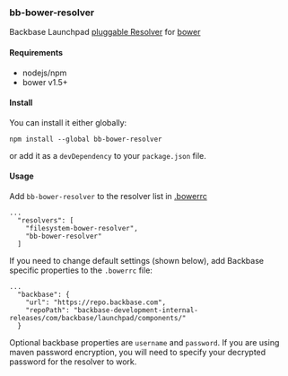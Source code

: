 ### bb-bower-resolver

Backbase Launchpad [pluggable Resolver](http://bower.io/docs/pluggable-resolvers/) for [bower](http://bower.io)

#### Requirements

* nodejs/npm
* bower v1.5+

#### Install

You can install it either globally:

```
npm install --global bb-bower-resolver
```

or add it as a `devDependency` to your `package.json` file.

#### Usage

Add `bb-bower-resolver` to the resolver list in [.bowerrc](http://bower.io/docs/config/)

```
...
  "resolvers": [
    "filesystem-bower-resolver",
    "bb-bower-resolver"
  ]
```

If you need to change default settings (shown below), add Backbase specific properties to the `.bowerrc` file:

```
...
  "backbase": {
    "url": "https://repo.backbase.com",
    "repoPath": "backbase-development-internal-releases/com/backbase/launchpad/components/"
  }
```

Optional backbase properties are `username` and `password`. 
If you are using maven password encryption, you will need to specify your decrypted password for the resolver to work.
